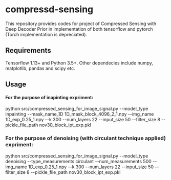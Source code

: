 # compressd-sensing

This repository provides codes for project of Compressed Sensing with Deep Decoder Prior in implementation of both tensorflow and pytorch (Torch implementation is depreciated).

## Requirements
Tensorflow 1.13+ and Python 3.5+. Other dependecies include numpy, matplotlib, pandas and scipy etc.

## Usage
#### For the purpose of inapinting expriment:

python src/compressed_sensing_for_image_signal.py --model_type inpainting --mask_name_1D 1D_mask_block_4096_2_1.npy --img_name 1D_exp_0.25_1.npy --k 300 --num_layers 22 --input_size 50 --filter_size 8 --pickle_file_path nov30_block_ipt_exp.pkl

### For the purpose of denoising (with circulant technique applied) expriment:

python src/compressed_sensing_for_image_signal.py --model_type denoising --type_measurements circulant --num_measurements 500 --img_name 1D_exp_0.25_1.npy --k 300 --num_layers 22 --input_size 50 --filter_size 8 --pickle_file_path nov30_block_ipt_exp.pkl


